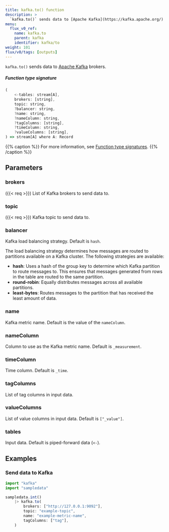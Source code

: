 ```yaml
---
title: kafka.to() function
description: >
  `kafka.to()` sends data to [Apache Kafka](https://kafka.apache.org/) brokers.
menu:
  flux_v0_ref:
    name: kafka.to
    parent: kafka
    identifier: kafka/to
weight: 101
flux/v0/tags: [outputs]
---
```


<!------------------------------------------------------------------------------

IMPORTANT: This page was generated from comments in the Flux source code. Any
edits made directly to this page will be overwritten the next time the
documentation is generated. 

To make updates to this documentation, update the function comments above the
function definition in the Flux source code:

https://github.com/influxdata/flux/blob/master/stdlib/kafka/kafka.flux#L49-L61

Contributing to Flux: https://github.com/influxdata/flux#contributing
Fluxdoc syntax: https://github.com/influxdata/flux/blob/master/docs/fluxdoc.md

------------------------------------------------------------------------------->

`kafka.to()` sends data to [Apache Kafka](https://kafka.apache.org/) brokers.



##### Function type signature

```js
(
    <-tables: stream[A],
    brokers: [string],
    topic: string,
    ?balancer: string,
    ?name: string,
    ?nameColumn: string,
    ?tagColumns: [string],
    ?timeColumn: string,
    ?valueColumns: [string],
) => stream[A] where A: Record
```

{{% caption %}}
For more information, see [Function type signatures](/flux/v0/function-type-signatures/).
{{% /caption %}}

## Parameters

### brokers
({{< req >}})
List of Kafka brokers to send data to.



### topic
({{< req >}})
Kafka topic to send data to.



### balancer

Kafka load balancing strategy. Default is `hash`.

The load balancing strategy determines how messages are routed to partitions
available on a Kafka cluster. The following strategies are available:
- **hash**: Uses a hash of the group key to determine which Kafka
partition to route messages to. This ensures that messages generated from
rows in the table are routed to the same partition.
- **round-robin**: Equally distributes messages across all available partitions.
- **least-bytes**: Routes messages to the partition that has received the
least amount of data.

### name

Kafka metric name. Default is the value of the `nameColumn`.



### nameColumn

Column to use as the Kafka metric name.
Default is `_measurement`.



### timeColumn

Time column. Default is `_time`.



### tagColumns

List of tag columns in input data.



### valueColumns

List of value columns in input data. Default is `["_value"]`.



### tables

Input data. Default is piped-forward data (`<-`).




## Examples

### Send data to Kafka

```js
import "kafka"
import "sampledata"

sampledata.int()
    |> kafka.to(
        brokers: ["http://127.0.0.1:9092"],
        topic: "example-topic",
        name: "example-metric-name",
        tagColumns: ["tag"],
    )

```

